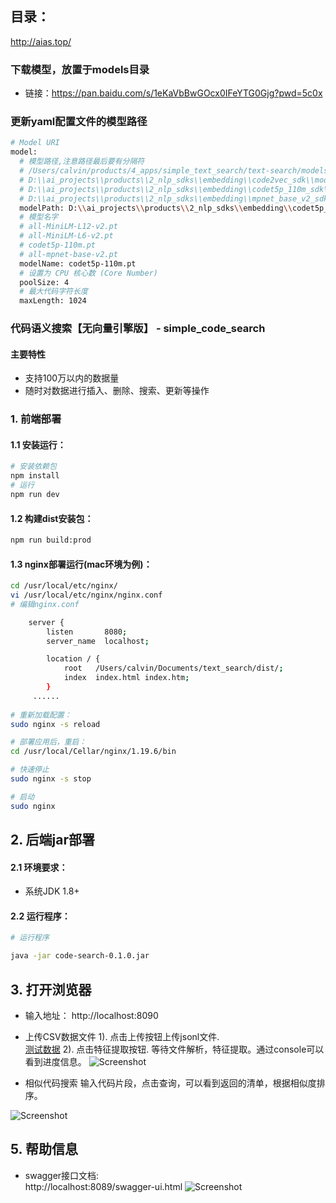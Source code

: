 ## 目录：
http://aias.top/

### 下载模型，放置于models目录
- 链接：https://pan.baidu.com/s/1eKaVbBwGOcx0IFeYTG0Gjg?pwd=5c0x


### 更新yaml配置文件的模型路径
```bash
# Model URI
model:
  # 模型路径,注意路径最后要有分隔符
  # /Users/calvin/products/4_apps/simple_text_search/text-search/models/m100/
  # D:\\ai_projects\\products\\2_nlp_sdks\\embedding\\code2vec_sdk\\models\\
  # D:\\ai_projects\\products\\2_nlp_sdks\\embedding\\codet5p_110m_sdk\\models\\
  # D:\\ai_projects\\products\\2_nlp_sdks\\embedding\\mpnet_base_v2_sdk\\models\\
  modelPath: D:\\ai_projects\\products\\2_nlp_sdks\\embedding\\codet5p_110m_sdk\\models\\
  # 模型名字
  # all-MiniLM-L12-v2.pt
  # all-MiniLM-L6-v2.pt
  # codet5p-110m.pt
  # all-mpnet-base-v2.pt
  modelName: codet5p-110m.pt
  # 设置为 CPU 核心数 (Core Number)
  poolSize: 4
  # 最大代码字符长度
  maxLength: 1024
```

### 代码语义搜索【无向量引擎版】 - simple_code_search
#### 主要特性
- 支持100万以内的数据量
- 随时对数据进行插入、删除、搜索、更新等操作


### 1. 前端部署

#### 1.1 安装运行：
```bash
# 安装依赖包
npm install
# 运行
npm run dev
```

#### 1.2 构建dist安装包：
```bash
npm run build:prod
```

#### 1.3 nginx部署运行(mac环境为例)：
```bash
cd /usr/local/etc/nginx/
vi /usr/local/etc/nginx/nginx.conf
# 编辑nginx.conf

    server {
        listen       8080;
        server_name  localhost;

        location / {
            root   /Users/calvin/Documents/text_search/dist/;
            index  index.html index.htm;
        }
     ......
     
# 重新加载配置：
sudo nginx -s reload 

# 部署应用后，重启：
cd /usr/local/Cellar/nginx/1.19.6/bin

# 快速停止
sudo nginx -s stop

# 启动
sudo nginx     
```

## 2. 后端jar部署
#### 2.1 环境要求：
- 系统JDK 1.8+


#### 2.2 运行程序：
```bash
# 运行程序

java -jar code-search-0.1.0.jar

```

## 3. 打开浏览器
- 输入地址： http://localhost:8090

- 上传CSV数据文件
  1). 点击上传按钮上传jsonl文件.  
  [测试数据](https://aias-home.oss-cn-beijing.aliyuncs.com/data/testData.jsonl)
  2). 点击特征提取按钮.
  等待文件解析，特征提取。通过console可以看到进度信息。
  ![Screenshot](https://aias-home.oss-cn-beijing.aliyuncs.com/AIAS/text_search/storage.png)

- 相似代码搜索
  输入代码片段，点击查询，可以看到返回的清单，根据相似度排序。

![Screenshot](https://aias-home.oss-cn-beijing.aliyuncs.com/data/images/codesearch.png)

## 5. 帮助信息
- swagger接口文档:  
  http://localhost:8089/swagger-ui.html
  ![Screenshot](https://aias-home.oss-cn-beijing.aliyuncs.com/AIAS/text_search/swagger.png)

